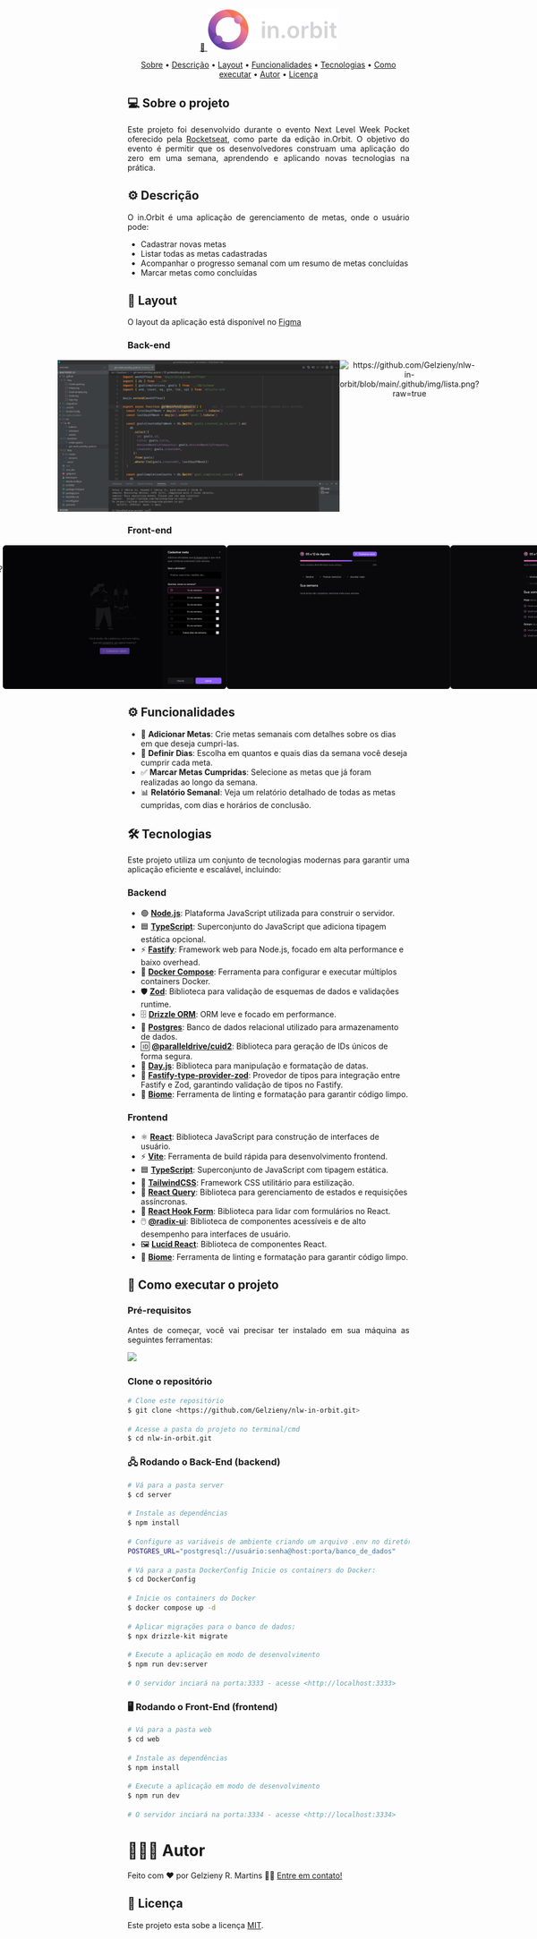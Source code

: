 <p align="center">
  <a href="#">
    🔗 <img src="https://raw.githubusercontent.com/Gelzieny/nlw-in-orbit/f223dd371c284640dad2dc9cf2cd5dbb8db4db72/.github/img/logo.svg"  alt="Logo in.orbit" />
  </a>
</p>

<p align="center">
 <a href="#-sobre-o-projeto">Sobre</a> •
 <a href="#-descricao">Descrição</a> •
 <a href="#-layout">Layout</a> • 
 <a href="#-funcionalidades">Funcionalidades</a> • 
 <a href="#-tecnologias">Tecnologias</a> • 
 <a href="#-como-executar-o-projeto">Como executar</a> • 
 <a href="#-autor">Autor</a> • 
 <a href="#user-content--licença">Licença</a>
</p>


## 💻 Sobre o projeto

<p align="justify">
Este projeto foi desenvolvido durante o evento Next Level Week Pocket oferecido pela <a href="https://app.rocketseat.com.br/">Rocketseat</a>, como parte da edição in.Orbit. 
O objetivo do evento é permitir que os desenvolvedores construam uma aplicação do zero em uma semana, aprendendo e aplicando novas tecnologias na prática.
</p>

## ⚙️ Descrição

<p align="justify">O in.Orbit é uma aplicação de gerenciamento de metas, onde o usuário pode:</p>

  * Cadastrar novas metas
  * Listar todas as metas cadastradas
  * Acompanhar o progresso semanal com um resumo de metas concluídas
  * Marcar metas como concluídas

## 🎨 Layout

O layout da aplicação está disponível no [Figma](https://www.figma.com/design/0Hmz2mBHCHIDBnQW4XGraD/NLW-Pocket-JS-%E2%80%A2-in.orbit-(Community)-(Copy))

### Back-end



<p align="center" style="display: flex; align-items: flex-start; justify-content: center;">
<img src="https://github.com/Gelzieny/nlw-in-orbit/blob/main/.github/img/lista.png?raw=true"  alt="Logo in.orbit" />

  <img alt="https://github.com/Gelzieny/nlw-in-orbit/blob/main/.github/img/lista.png?raw=true" width="400px">
</p>

### Front-end

<p align="center" style="display: flex; align-items: flex-start; justify-content: center;">
  <img alt="https://github.com/Gelzieny/nlw-in-orbit/blob/main/.github/img/lista.png?raw=true" width="400px">

  <img alt="Cadastrar meta" title="#CadastrarMeta" src="https://raw.githubusercontent.com/Gelzieny/nlw_pocket_js/174f8795c51f684d63e91169a5f3d597bc79362a/.github/img/Create%20goal.svg" width="400px">

  <img alt="Registrar dados" title="#RegistrarDados" src="https://raw.githubusercontent.com/Gelzieny/nlw_pocket_js/174f8795c51f684d63e91169a5f3d597bc79362a/.github/img/Goals%20(empty).svg" width="400px">

  <img alt="Lista de meta" title="#ListaMeta" src="https://raw.githubusercontent.com/Gelzieny/nlw_pocket_js/174f8795c51f684d63e91169a5f3d597bc79362a/.github/img/Goals.svg" width="400px">
</p>

## ⚙️ Funcionalidades

- 📝 **Adicionar Metas**: Crie metas semanais com detalhes sobre os dias em que deseja cumpri-las.
- 📅 **Definir Dias**: Escolha em quantos e quais dias da semana você deseja cumprir cada meta.
- ✅ **Marcar Metas Cumpridas**: Selecione as metas que já foram realizadas ao longo da semana.
- 📊 **Relatório Semanal**: Veja um relatório detalhado de todas as metas cumpridas, com dias e horários de conclusão.

## 🛠 Tecnologias

<p align="justify">Este projeto utiliza um conjunto de tecnologias modernas para garantir uma aplicação eficiente e escalável, incluindo:</p>

### Backend
- 🟢 **[Node.js](https://nodejs.org/)**: Plataforma JavaScript utilizada para construir o servidor.
- 🟦 **[TypeScript](https://www.typescriptlang.org/)**: Superconjunto do JavaScript que adiciona tipagem estática opcional.
- ⚡ **[Fastify](https://www.fastify.io/)**: Framework web para Node.js, focado em alta performance e baixo overhead.
- 🐳 **[Docker Compose](https://docs.docker.com/compose/)**: Ferramenta para configurar e executar múltiplos containers Docker.
- 🛡️ **[Zod](https://zod.dev/)**: Biblioteca para validação de esquemas de dados e validações runtime.
- 🗄️ **[Drizzle ORM](https://orm.drizzle.team/)**: ORM leve e focado em performance.
- 🐘 **[Postgres](https://www.postgresql.org/)**: Banco de dados relacional utilizado para armazenamento de dados.
- 🆔 **[@paralleldrive/cuid2](https://github.com/paralleldrive/cuid2)**: Biblioteca para geração de IDs únicos de forma segura.
- 📆 **[Day.js](https://day.js.org/)**: Biblioteca para manipulação e formatação de datas.
- 🔐 **[Fastify-type-provider-zod](https://github.com/fastify/fastify-type-provider-zod)**: Provedor de tipos para integração entre Fastify e Zod, garantindo validação de tipos no Fastify.
- 🌱 **[Biome](https://biomejs.dev/)**: Ferramenta de linting e formatação para garantir código limpo.

### Frontend
- ⚛️ **[React](https://reactjs.org/)**: Biblioteca JavaScript para construção de interfaces de usuário.
- ⚡ **[Vite](https://vitejs.dev/)**: Ferramenta de build rápida para desenvolvimento frontend.
- 🟦 **[TypeScript](https://www.typescriptlang.org/)**: Superconjunto de JavaScript com tipagem estática.
- 🎨 **[TailwindCSS](https://tailwindcss.com/)**: Framework CSS utilitário para estilização.
- 📡 **[React Query](https://tanstack.com/query/v3/)**: Biblioteca para gerenciamento de estados e requisições assíncronas.
- 📝 **[React Hook Form](https://react-hook-form.com/)**: Biblioteca para lidar com formulários no React.
- 🖱️ **[@radix-ui](https://www.radix-ui.com/)**: Biblioteca de componentes acessíveis e de alto desempenho para interfaces de usuário.
- 🖼️ **[Lucid React](https://www.npmjs.com/package/lucid-react)**: Biblioteca de componentes React.
- 🌱 **[Biome](https://biomejs.dev/)**: Ferramenta de linting e formatação para garantir código limpo.


## 🚀 Como executar o projeto

### Pré-requisitos

<p align="justify">Antes de começar, você vai precisar ter instalado em sua máquina as seguintes ferramentas:</p>

<a href="https://skillicons.dev">
  <img src="https://skillicons.dev/icons?i=git,nodejs,docker,vscode" />
</a>

### Clone o repositório

```bash
# Clone este repositório
$ git clone <https://github.com/Gelzieny/nlw-in-orbit.git>

# Acesse a pasta do projeto no terminal/cmd
$ cd nlw-in-orbit.git
```

### 🖧 Rodando o Back-End (backend)

```bash
# Vá para a pasta server
$ cd server

# Instale as dependências
$ npm install

# Configure as variáveis de ambiente criando um arquivo .env no diretório /server com o seguinte conteúdo:
POSTGRES_URL="postgresql://usuário:senha@host:porta/banco_de_dados"

# Vá para a pasta DockerConfig Inicie os containers do Docker:
$ cd DockerConfig

# Inicie os containers do Docker
$ docker compose up -d

# Aplicar migrações para o banco de dados:
$ npx drizzle-kit migrate

# Execute a aplicação em modo de desenvolvimento
$ npm run dev:server

# O servidor inciará na porta:3333 - acesse <http://localhost:3333>
```

### 🖥️ Rodando o Front-End (frontend)

```bash
# Vá para a pasta web
$ cd web

# Instale as dependências
$ npm install

# Execute a aplicação em modo de desenvolvimento
$ npm run dev

# O servidor inciará na porta:3334 - acesse <http://localhost:3334>
```

# 🧑🏻‍💻 Autor

Feito com ❤️ por Gelzieny R. Martins 👋🏽 [Entre em contato!](https://www.linkedin.com/in/gelzieny-r-martins-180551106/)


## 📝 Licença

Este projeto esta sobe a licença [MIT](./LICENSE).
